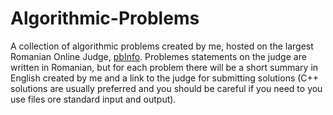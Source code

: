 # Algorithmic-Problems
A collection of algorithmic problems created by me, hosted on the largest Romanian Online Judge, [pbInfo](https://www.pbinfo.ro/). Problemes statements on the judge are written in Romanian, but for each problem there will be a short summary in English created by me and a link to the judge for submitting solutions (C++ solutions are usually preferred and you should be careful if you need to you use files ore standard input and output).
